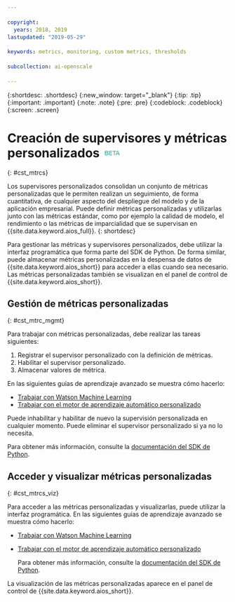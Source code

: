 ```yaml
---

copyright:
  years: 2018, 2019
lastupdated: "2019-05-29"

keywords: metrics, monitoring, custom metrics, thresholds

subcollection: ai-openscale

---
```


{:shortdesc: .shortdesc}
{:new_window: target="_blank"}
{:tip: .tip}
{:important: .important}
{:note: .note}
{:pre: .pre}
{:codeblock: .codeblock}
{:screen: .screen}

# Creación de supervisores y métricas personalizados ![etiqueta beta](images/beta.png)
{: #cst_mtrcs}

Los supervisores personalizados consolidan un conjunto de métricas personalizadas que le permiten realizan un seguimiento, de forma cuantitativa, de cualquier aspecto del despliegue del modelo y de la aplicación empresarial. Puede definir métricas personalizadas y utilizarlas junto con las métricas estándar, como por ejemplo la calidad de modelo, el rendimiento o las métricas de imparcialidad que se supervisan en {{site.data.keyword.aios_full}}.
{: shortdesc}

Para gestionar las métricas y supervisores personalizados, debe utilizar la interfaz programática que forma parte del SDK de Python. De forma similar, puede almacenar métricas personalizadas en la despensa de datos de {{site.data.keyword.aios_short}} para acceder a ellas cuando sea necesario. Las métricas personalizadas también se visualizan en el panel de control de {{site.data.keyword.aios_short}}.

## Gestión de métricas personalizadas
{: #cst_mtrc_mgmt}

Para trabajar con métricas personalizadas, debe realizar las tareas siguientes:

1. Registrar el supervisor personalizado con la definición de métricas.
2. Habilitar el supervisor personalizado.
3. Almacenar valores de métrica.

En las siguientes guías de aprendizaje avanzado se muestra cómo hacerlo:

- [Trabajar con Watson Machine Learning](https://github.com/pmservice/ai-openscale-tutorials/blob/master/notebooks/Watson%20OpenScale%20and%20Watson%20ML%20Engine.ipynb)
- [Trabajar con el motor de aprendizaje automático personalizado](https://github.com/pmservice/ai-openscale-tutorials/blob/master/notebooks/AI%20OpenScale%20and%20Custom%20ML%20Engine.ipynb)

Puede inhabilitar y habilitar de nuevo la supervisión personalizada en cualquier momento. Puede eliminar el supervisor personalizado si ya no lo necesita.

Para obtener más información, consulte la [documentación del SDK de Python](http://ai-openscale-python-client.mybluemix.net/).

## Acceder y visualizar métricas personalizadas
{: #cst_mtrcs_viz}

Para acceder a las métricas personalizadas y visualizarlas, puede utilizar la interfaz programática. En las siguientes guías de aprendizaje avanzado se muestra cómo hacerlo:

- [Trabajar con Watson Machine Learning](https://github.com/pmservice/ai-openscale-tutorials/blob/master/notebooks/Watson%20OpenScale%20and%20Watson%20ML%20Engine.ipynb)
- [Trabajar con el motor de aprendizaje automático personalizado](https://github.com/pmservice/ai-openscale-tutorials/blob/master/notebooks/AI%20OpenScale%20and%20Custom%20ML%20Engine.ipynb)

   Para obtener más información, consulte la [documentación del SDK de Python](http://ai-openscale-python-client.mybluemix.net/).

La visualización de las métricas personalizadas aparece en el panel de control de {{site.data.keyword.aios_short}}.

<!---
![screen shot with metrics from Advanced Tutorial](images/adv_tutorial_metrics.png)
--->
